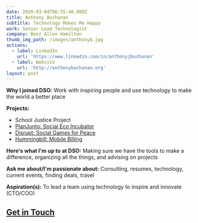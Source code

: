 ```yaml
---
date: 2020-03-04T06:55:48.808Z
title: Anthony Buchanan
subtitle: Technology Makes Me Happy
work: Senior Lead Technologist
company: Booz Allen Hamilton
thumb_img_path: /images/anthonyb.jpg
actions:
  - label: LinkedIn
    url: 'https://www.linkedin.com/in/anthonyjbuchanan'
  - label: Website
    url: 'http://anthonybuchanan.org'
layout: post
---
```

**Why I joined DSO:** Work with inspiring people and use technology to make the world a better place

**Projects:** 

* School Justice Project
* [PlanJunto: Social Eco Incubator](https://www.google.com/url?q=https://drive.google.com/open?id%3D0ByJIhlEpMRsVQXAtZVlSdEZBV2s&sa=D&ust=1583293938900000&usg=AFQjCNE4yUlzj_GtTy2H_izeEA2p_xYyuA)
* [Disrupt: Social Games for Peace](https://www.google.com/url?q=https://drive.google.com/open?id%3D0ByJIhlEpMRsVTkc3NTB1ZU5raEE&sa=D&ust=1583293938901000&usg=AFQjCNGT7bu80isx1age-jQ50_C4y4Znhg)
* [Hummingbill: Mobile Billing](https://www.google.com/url?q=https://drive.google.com/open?id%3D0ByJIhlEpMRsVQXAtZVlSdEZBV2s&sa=D&ust=1583293938900000&usg=AFQjCNE4yUlzj_GtTy2H_izeEA2p_xYyuA)

**Here's what I'm up to at DSO:** Making sure we have the tools to make a difference, organizing all the things, and advising on projects

**Ask me about/I'm passionate about:** Consulting, resumes, technology, current events, finding deals, travel

**Aspiration(s):** To lead a team using technology to inspire and innovate (CTO/COO)

## **[Get in Touch](mailto:anthonybuchanan@dsoglobal.org)**